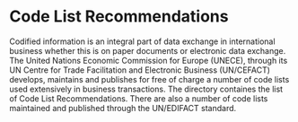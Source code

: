 # Code List Recommendations

Codified information is an integral part of data exchange in international business whether this is on paper documents or electronic data exchange. The United Nations Economic Commission for Europe (UNECE), through its UN Centre for Trade Facilitation and Electronic Business (UN/CEFACT) develops, maintains and publishes for free of charge a number of code lists used extensively in business transactions. The directory containes the list of Code List Recommendations. There are also a number of code lists maintained and published through the UN/EDIFACT standard.
